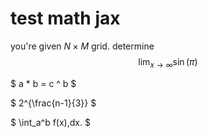 # test math jax

you're given $N \times M$ grid. determine 
$$\lim_{x \to \infty} \sin(\pi)$$

$ a * b = c ^ b $

$ 2^{\frac{n-1}{3}} $

$ \int\_a^b f(x)\,dx. $
